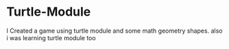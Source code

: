 # Turtle-Module
I Created a game using turtle module and some math geometry shapes. also i was learning turtle module too
